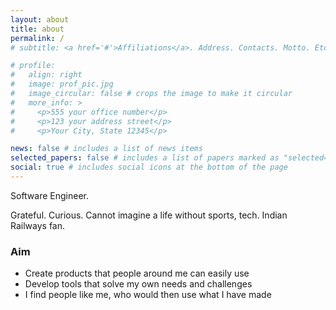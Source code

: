 ```yaml
---
layout: about
title: about
permalink: /
# subtitle: <a href='#'>Affiliations</a>. Address. Contacts. Motto. Etc.

# profile:
#   align: right
#   image: prof_pic.jpg
#   image_circular: false # crops the image to make it circular
#   more_info: >
#     <p>555 your office number</p>
#     <p>123 your address street</p>
#     <p>Your City, State 12345</p>

news: false # includes a list of news items
selected_papers: false # includes a list of papers marked as "selected={true}"
social: true # includes social icons at the bottom of the page
---
```


Software Engineer. <br/>

Grateful. Curious. Cannot imagine a life without sports, tech. Indian Railways fan.

### Aim

- Create products that people around me can easily use
- Develop tools that solve my own needs and challenges
- I find people like me, who would then use what I have made
